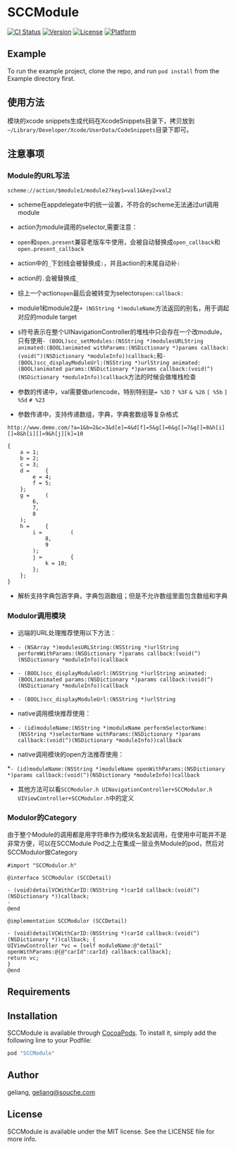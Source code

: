 # SCCModule

[![CI Status](http://img.shields.io/travis/geliang/SCCModule.svg?style=flat)](https://travis-ci.org/geliang/SCCModule)
[![Version](https://img.shields.io/cocoapods/v/SCCModule.svg?style=flat)](http://cocoapods.org/pods/SCCModule)
[![License](https://img.shields.io/cocoapods/l/SCCModule.svg?style=flat)](http://cocoapods.org/pods/SCCModule)
[![Platform](https://img.shields.io/cocoapods/p/SCCModule.svg?style=flat)](http://cocoapods.org/pods/SCCModule)

## Example

  To run the example project, clone the repo, and run `pod install` from the Example directory first.

## 使用方法

模块的xcode snippets生成代码在XcodeSnippets目录下，拷贝放到`~/Library/Developer/Xcode/UserData/CodeSnippets`目录下即可。

## 注意事项

### Module的URL写法

`scheme://action/$module1/module2?key1=val1&key2=val2`

* scheme在appdelegate中的统一设置，不符合的scheme无法通过url调用module
* action为module调用的selector,需要注意：

* `open`和`open.present`兼容老版车牛使用，会被自动替换成`open_callback`和`open.present_callback`
* action中的`_`下划线会被替换成`:`，并且action的末尾自动补`:`
* action的`.`会被替换成`_`
* 综上一个action`open`最后会被转变为selector`open:callback:`

* module1和module2是`+ (NSString *)moduleName`方法返回的别名，用于调起对应的module target

* `$`符号表示在整个UINavigationController的堆栈中只会存在一个改module，只有使用`- (BOOL)scc_setModules:(NSString *)modulesURLString animated:(BOOL)animated withParams:(NSDictionary *)params callback:(void(^)(NSDictionary *moduleInfo))callback;`和`- (BOOL)scc_displayModuleUrl:(NSString *)urlString animated:(BOOL)animated params:(NSDictionary *)params callback:(void(^)(NSDictionary *moduleInfo))callback`方法的时候会做堆栈检查

* 参数的传递中，val需要做urlencode，特别特别是`= %3D` `? %3F` `& %26` `[ %5b` `] %5d` `# %23`
* 参数传递中，支持传递数组，字典，字典套数组等复杂格式
	
```
http://www.demo.com/?a=1&b=2&c=3&d[e]=4&d[f]=5&g[]=6&g[]=7&g[]=8&h[i][]=8&h[i][]=9&h[j][k]=10

{
    a = 1;
    b = 2;
    c = 3;
    d =     {
        e = 4;
        f = 5;
    };
    g =     (
        6,
        7,
        8
    );
    h =     {
        i =         (
            8,
            9
        );
        j =         {
            k = 10;
        };
    };
}

```

* 解析支持字典包涵字典，字典包涵数组；但是不允许数组里面包含数组和字典

### Modulor调用模块

* 远端的URL处理推荐使用以下方法：

*  `- (NSArray *)modulesURLString:(NSString *)urlString performWithParams:(NSDictionary *)params callback:(void(^)(NSDictionary *moduleInfo))callback`
*  `- (BOOL)scc_displayModuleUrl:(NSString *)urlString animated:(BOOL)animated params:(NSDictionary *)params callback:(void(^)(NSDictionary *moduleInfo))callback`
*  `- (BOOL)scc_displayModuleUrl:(NSString *)urlString`

* native调用模块推荐使用：

* `- (id)moduleName:(NSString *)moduleName performSelectorName:(NSString *)selectorName withParams:(NSDictionary *)params callback:(void(^)(NSDictionary *moduleInfo))callback`

* native调用模块的open方法推荐使用：

*`- (id)moduleName:(NSString *)moduleName openWithParams:(NSDictionary *)params callback:(void(^)(NSDictionary *moduleInfo))callback`

* 其他方法可以看`SCCModulor.h UINavigationController+SCCModulor.h UIViewController+SCCModulor.h`中的定义

### Modulor的Category

由于整个Module的调用都是用字符串作为模块名发起调用，在使用中可能并不是非常方便，可以在SCCModule Pod之上在集成一层业务Module的pod，然后对SCCModulor做Category

```
#import "SCCModulor.h"

@interface SCCModulor (SCCDetail)

- (void)detailVCWithCarID:(NSString *)carId callback:(void(^)(NSDictionary *))callback;
- 
@end

@implementation SCCModulor (SCCDetail)

- (void)detailVCWithCarID:(NSString *)carId callback:(void(^)(NSDictionary *))callback; {
UIViewController *vc = [self moduleName:@"detail" openWithParams:@{@"carId":carId} callback:callback];
return vc;
}
@end
```

## Requirements

## Installation

SCCModule is available through [CocoaPods](http://cocoapods.org). To install
it, simply add the following line to your Podfile:

```ruby
pod "SCCModule"
```

## Author

geliang, geliang@souche.com

## License

SCCModule is available under the MIT license. See the LICENSE file for more info.
